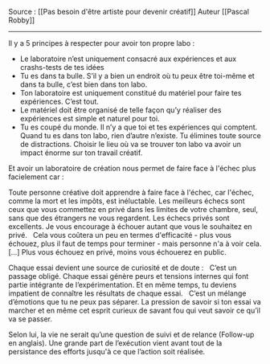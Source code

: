 Source : [[Pas besoin d'être artiste pour devenir créatif]]
Auteur [[Pascal Robby]]
***

Il y a 5 principes à respecter pour avoir ton propre labo :   
- Le laboratoire n’est uniquement consacré aux expériences et aux crashs-tests de tes idées 
- Tu es dans ta bulle. S’il y a bien un endroit où tu peux être toi-même et dans ta bulle, c’est bien dans ton labo. 
- Ton laboratoire est uniquement constitué du matériel pour faire tes expériences. C’est tout. 
- Le matériel doit être organisé de telle façon qu’y réaliser des expériences est simple et naturel pour toi. 
- Tu es coupé du monde. Il n’y a que toi et tes expériences qui comptent. Quand tu es dans ton labo, rien d’autre n’existe. Tu élimines toute source de distractions.
Choisir le lieu où va se trouver ton labo va avoir un impact énorme sur ton travail créatif.

Et avoir un laboratoire de création nous permet de faire face à l'échec plus facielement car : 

Toute personne créative doit apprendre à faire face à l'échec, car l'échec, comme la mort et les impôts, est inéluctable. Les meilleurs échecs sont ceux que vous commettez en privé dans les limites de votre chambre, seul, sans que des étrangers ne vous regardent. Les échecs privés sont excellents. Je vous encourage à échouer autant que vous le souhaitez en privé.   Cela vous coûtera un peu en termes d'efficacité - plus vous échouez, plus il faut de temps pour terminer - mais personne n'a à voir cela. […] Plus vous échouez en privé, moins vous échouerez en public.

Chaque essai devient une source de curiosité et de doute :   C’est un passage obligé. Chaque essai génère peurs et tensions internes qui font partie intégrante de l’expérimentation. Et en même temps, tu deviens impatient de connaître les résultats de chaque essai.   C’est un mélange d’émotions que tu ne peux pas séparer. La pression de savoir si ton essai va marcher et en même cet esprit curieux de savant fou qui veut savoir ce qu’il va se passer.

Selon lui, la vie ne serait qu’une question de suivi et de relance (Follow-up en anglais). Une grande part de l’exécution vient avant tout de la persistance des efforts jusqu'à ce que l’action soit réalisée.